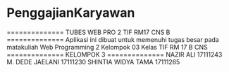 # PenggajianKaryawan
============== TUBES WEB PRO 2 TIF RM17 CNS B ==============
Aplikasi ini dibuat untuk memenuhi tugas besar pada  matakuliah Web Programming 2 Kelompok 03 Kelas TIF RM 17 B CNS
============== KELOMPOK 3 ==============
NAZIR ALI           17111243
M. DEDE JAELANI     17111230
SHINTIA WIDYA TAMA  17111265
